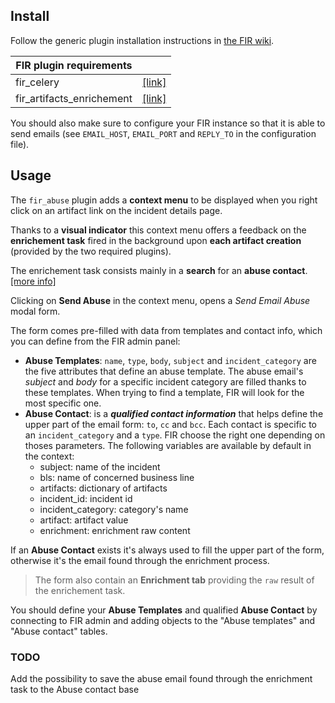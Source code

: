 ## Install
Follow the generic plugin installation instructions in [the FIR wiki](https://github.com/certsocietegenerale/FIR/wiki/Plugins).

| FIR plugin requirements   |                                                                                           |
| ------------------------- | ----------------------------------------------------------------------------------------- |
| fir_celery                | [[link]](https://github.com/certsocietegenerale/FIR/tree/master/fir_celery)               |
| fir_artifacts_enrichement | [[link]](https://github.com/certsocietegenerale/FIR/tree/master/fir_artifacts_enrichment) |

You should also make sure to configure your FIR instance so that it is able to send emails (see `EMAIL_HOST`, `EMAIL_PORT` and `REPLY_TO` in the configuration file).


## Usage

The `fir_abuse` plugin adds a **context menu** to be displayed when you right click on an artifact link on the incident details page.

Thanks to a **visual indicator** this context menu offers a feedback on the **enrichement task** fired in the background upon **each artifact creation** (provided by the two required plugins).

The enrichement task consists mainly in a **search** for an **abuse contact**. [[more info]](https://github.com/certsocietegenerale/FIR/tree/master/fir_artifacts_enrichment)

Clicking on **Send Abuse** in the context menu, opens a _Send Email Abuse_ modal form.

The form comes pre-filled with data from templates and contact info, which you can define from the FIR admin panel:

* __Abuse Templates__: `name`, `type`, `body`, `subject` and `incident_category` are the five attributes that define an abuse template. The abuse email's _subject_ and _body_ for a specific incident category are filled thanks to these templates. When trying to find a template, FIR will look for the most specific one.
* __Abuse Contact__: is a **_qualified contact information_** that helps define the upper part of the email form: `to`, `cc` and `bcc`. Each contact is specific to an `incident_category` and a `type`. FIR choose the right one depending on thoses parameters. The following variables are available by default in the context:
  * subject: name of the incident
  * bls: name of concerned business line
  * artifacts: dictionary of artifacts
  * incident_id: incident id
  * incident_category: category's name
  * artifact: artifact value
  * enrichment: enrichment raw content

If an __Abuse Contact__ exists it's always used to fill the upper part of the form, otherwise it's the email found through the enrichment process.

> The form also contain an __Enrichment tab__ providing the `raw` result of the enrichement task.

You should define your __Abuse Templates__ and qualified __Abuse Contact__ by connecting to FIR admin and adding objects to the "Abuse templates" and "Abuse contact" tables.

### TODO
Add the possibility to save the abuse email found through the enrichment task to the Abuse contact base
